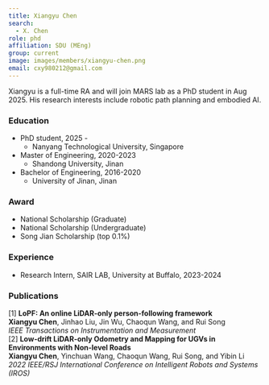 ```yaml
---
title: Xiangyu Chen
search:
  - X. Chen
role: phd
affiliation: SDU (MEng)
group: current
image: images/members/xiangyu-chen.png
email: cxy980212@gmail.com
---
```

 
Xiangyu is a full-time RA and will join MARS lab as a PhD student in Aug 2025. His research interests include robotic path planning and embodied AI.

### Education
- PhD student, 2025 -
  - Nanyang Technological University, Singapore
- Master of Engineering, 2020-2023 
  - Shandong University, Jinan
- Bachelor of Engineering, 2016-2020
  - University of Jinan, Jinan

### Award
- National Scholarship (Graduate)
- National Scholarship (Undergraduate)
- Song Jian Scholarship (top 0.1%)

### Experience
- Research Intern, SAIR LAB, University at Buffalo, 2023-2024

### Publications
[1] **LoPF: An online LiDAR-only person-following framework**   
**Xiangyu Chen**, Jinhao Liu, Jin Wu, Chaoqun Wang, and Rui Song      
*IEEE Transactions on Instrumentation and Measurement*    
[2] **Low-drift LiDAR-only Odometry and Mapping for UGVs in Environments with Non-level Roads**     
**Xiangyu Chen**, Yinchuan Wang, Chaoqun Wang, Rui Song, and Yibin Li    
*2022 IEEE/RSJ International Conference on Intelligent Robots and Systems (IROS)*
